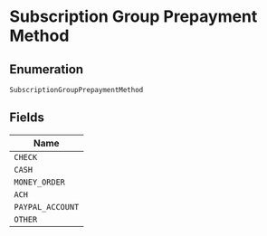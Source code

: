 
# Subscription Group Prepayment Method

## Enumeration

`SubscriptionGroupPrepaymentMethod`

## Fields

| Name |
|  --- |
| `CHECK` |
| `CASH` |
| `MONEY_ORDER` |
| `ACH` |
| `PAYPAL_ACCOUNT` |
| `OTHER` |

